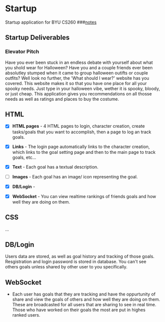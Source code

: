 # Startup
Startup application for BYU CS260
###[notes](https://github.com/jaredjaimes/startup/blob/main/notes.md)

## Startup Deliverables
### Elevator Pitch

Have you ever been stuck in an endless debate with yourself about what you shold wear for Halloween? Have you and a couple friends ever been absolutley stumped when it came to group halloween outifts or couple outfits? Well look no further, the 'What should I wear?' website has you covered. This website makes it so that you have one place for all your spooky needs. Just type in your halloween vibe, wether it is spooky, bloody, or just cheap. This application gives you recommendations on all thosse needs as well as ratings and places to buy the costume. 













## HTML
- [x] **HTML pages** - 4 HTML pages to login, character creation, create tasks/goals that you want to accomplish, then a page to log an track goals. 
- [x] **Links** - The login page automatically links to the character creation, which links to the goal setting page and then to the main page to track goals, etc...
- [x] **Text** - Each goal has a textual description.
- [ ] **Images** - Each goal has an image/ icon representing the goal. 
- [x] **DB/Login** -
- [x] **WebSocket** - You can view realtime rankings of friends goals and how well they are doing on them.


## CSS

...

## DB/Login
Users data are stored, as well as goal history and tracking of those goals. Resgistration and login password is stored in database. You can't see others goals unless shared by other user to you specifically. 

## WebSocket
- Each user has goals that they are tracking and have the oppurtunity of share and view the goals of others and how well they are doing on them. These are broadcasted for all users that are sharing to see in real time. Those who have worked on their goals the most are put in highes ranked users. 
